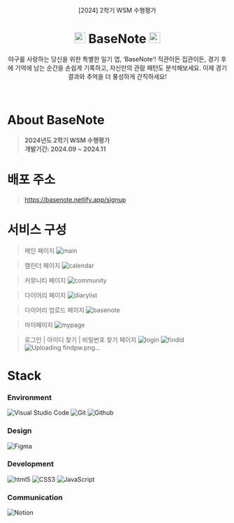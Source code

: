<div align="center">
  <p>[2024] 2학기 WSM 수행평가</p>
  <h1><img src="https://raw.githubusercontent.com/Tarikul-Islam-Anik/Animated-Fluent-Emojis/master/Emojis/Activities/Baseball.png" alt="Baseball" width="25" height="25" /> BaseNote <img src="https://raw.githubusercontent.com/Tarikul-Islam-Anik/Animated-Fluent-Emojis/master/Emojis/Activities/Baseball.png" alt="Baseball" width="25" height="25" /></h1>
</div>
  
<div align="center">
  야구를 사랑하는 당신을 위한 특별한 일기 앱, ‘BaseNote’! 직관이든 집관이든, 경기 후에 기억에 남는 순간을 손쉽게 기록하고, 자신만의 관람 패턴도 분석해보세요. 이제 경기 결과와 추억을 더 풍성하게 간직하세요!
</div>

<br>
<br>

# About BaseNote
> **2024년도 2학기 WSM 수행평가** <br/> **개발기간: 2024.09 ~ 2024.11**

# 배포 주소
> <a>https://basenote.netlify.app/signup</a>

# 서비스 구성
> 메인 페이지
![main](https://github.com/user-attachments/assets/8a15d128-c745-4e9c-bc23-86294991252a)

> 캘린더 페이지
![calendar](https://github.com/user-attachments/assets/0c600bff-5dc5-459f-bba9-66d1da650c61)

> 커뮤니티 페이지
![community](https://github.com/user-attachments/assets/4c10d546-b48e-4ff7-9a8c-e99b751701ee)

> 다이어리 페이지
![diarylist](https://github.com/user-attachments/assets/4d706b5f-012b-4695-9e22-c8c00931223a)

> 다이어리 업로드 페이지
![basenote](https://github.com/user-attachments/assets/95362895-b0c0-49bd-b831-8cc0e1cc0525)

> 마이페이지
![mypage](https://github.com/user-attachments/assets/767aafda-7d33-48c7-aa47-17a8789fd6ad)

> 로그인 | 아이디 찾기 | 비밀번호 찾기 페이지
![login](https://github.com/user-attachments/assets/ea323f48-cb1f-48d9-bcf3-9f5bdd7c4c9a)
![findid](https://github.com/user-attachments/assets/1ab4e9d5-f70e-4b2c-ab2e-c3530167bdae)
![Uploading findpw.png…]()


# Stack
### Environment
![Visual Studio Code](https://img.shields.io/badge/VisualStudioCode-007ACC?style=for-the-badge&logo=VisualStudioCode&logoColor=white)
![Git](https://img.shields.io/badge/Git-F05032?style=for-the-badge&logo=Git&logoColor=white)
![Github](https://img.shields.io/badge/GitHub-181717?style=for-the-badge&logo=GitHub&logoColor=white)             

### Design
![Figma](https://img.shields.io/badge/figma-F24E1E?style=for-the-badge&logo=figma&logoColor=white)        

### Development
![html5](https://img.shields.io/badge/HTML5-E34F26?style=for-the-badge&logo=html5&logoColor=white)
![CSS3](https://img.shields.io/badge/css3-1572B6?style=for-the-badge&logo=css3&logoColor=white)
![JavaScript](https://img.shields.io/badge/JavaScript-F7DF1E?style=for-the-badge&logo=Javascript&logoColor=white)

### Communication
![Notion](https://img.shields.io/badge/Notion-000000?style=for-the-badge&logo=Notion&logoColor=white)
